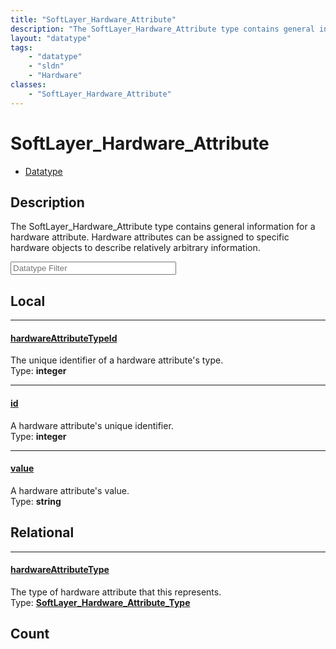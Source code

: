 ```yaml
---
title: "SoftLayer_Hardware_Attribute"
description: "The SoftLayer_Hardware_Attribute type contains general information for a hardware attribute. Hardware attributes can be... "
layout: "datatype"
tags:
    - "datatype"
    - "sldn"
    - "Hardware"
classes:
    - "SoftLayer_Hardware_Attribute"
---
```


# SoftLayer_Hardware_Attribute
<div id='service-datatype'>
    <ul id='sldn-reference-tabs'>
        <li id='datatype'> <a href='/reference/datatypes/SoftLayer_Hardware_Attribute' >Datatype</a></li>
    </ul>
</div>

## Description 


The SoftLayer_Hardware_Attribute type contains general information for a hardware attribute. Hardware attributes can be assigned to specific hardware objects to describe relatively arbitrary information. 





<!-- Filer BEGIN -->
<div class="view-filters">
        <div class="clearfix">
            <div class="search-input-box">
                <input placeholder="Datatype Filter" onkeyup="titleSearch(inputId='prop-input', divId='properties', elementClass='prop-row')" 
                    type="text" id="prop-input" value="" size="30" maxlength="128" class="form-text">
            </div>
        </div>
</div>
<!-- Filer END -->

<div id="properties" class="content">
<div id="localProperties" class="prop-content" >

## Local
<div class="prop-row">

-----
[hardwareAttributeTypeId]: #hardwareattributetypeid
#### [hardwareAttributeTypeId]
The unique identifier of a hardware attribute's type.  
<span class="type-label">Type: </span>**integer**  



</div>
<div class="prop-row">

-----
[id]: #id
#### [id]
A hardware attribute's unique identifier.  
<span class="type-label">Type: </span>**integer**  



</div>
<div class="prop-row">

-----
[value]: #value
#### [value]
A hardware attribute's value.  
<span class="type-label">Type: </span>**string**  



</div>
</div>
<!-- LOCAL PROPERTY END -->

<div id="relationalProperties"  class="prop-content" >

## Relational
<div class="prop-row">

-----
[hardwareAttributeType]: #hardwareattributetype
#### [hardwareAttributeType]
The type of hardware attribute that this represents.  
<span class="type-label">Type: </span>**<a href='/reference/datatypes/SoftLayer_Hardware_Attribute_Type'>SoftLayer_Hardware_Attribute_Type </a>**  



</div>

## Count
</div>


